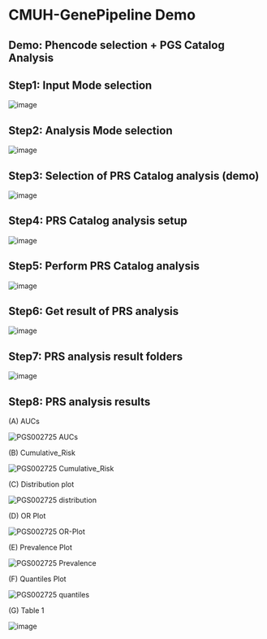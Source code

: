 # CMUH-GenePipeline Demo 

## Demo: Phencode selection + PGS Catalog Analysis

## Step1: Input Mode selection

![image](https://github.com/wangterry88/CMUH-GenePipeline/assets/49865575/0d54703e-8f39-4b32-9ceb-02ebbcbc9a7f)

## Step2: Analysis Mode selection

![image](https://github.com/wangterry88/CMUH-GenePipeline/assets/49865575/e27720d4-db0a-418d-ba55-e6998bf23186)

## Step3: Selection of PRS Catalog analysis (demo)

![image](https://github.com/wangterry88/CMUH-GenePipeline/assets/49865575/d02b82b6-92cd-4bf0-a713-70a2906d3418)

## Step4: PRS Catalog analysis setup

![image](https://github.com/wangterry88/CMUH-GenePipeline/assets/49865575/3d5a7281-2e0c-488c-9808-00078da68d33)

## Step5: Perform PRS Catalog analysis

![image](https://github.com/wangterry88/CMUH-GenePipeline/assets/49865575/363f256d-1819-4639-a120-3321e5f3e59e)

## Step6: Get result of PRS analysis

![image](https://github.com/wangterry88/CMUH-GenePipeline/assets/49865575/921f6002-f5d9-4914-906a-dc4c7f3a96bb)

## Step7: PRS analysis result folders

![image](https://github.com/wangterry88/CMUH-GenePipeline/assets/49865575/6788e4cd-a797-47cd-a40f-b9bf12b93b00)

## Step8: PRS analysis results

(A) AUCs

![PGS002725 AUCs](https://github.com/wangterry88/CMUH-GenePipeline/assets/49865575/861d108a-d065-40db-9d2c-6acea2b462bd)

(B) Cumulative_Risk

![PGS002725 Cumulative_Risk](https://github.com/wangterry88/CMUH-GenePipeline/assets/49865575/928ca9ef-0edd-434d-8252-832748475fcb)

(C) Distribution plot

![PGS002725 distribution](https://github.com/wangterry88/CMUH-GenePipeline/assets/49865575/bfe8c097-46fa-4df1-8194-affec5b1fb53)

(D) OR Plot

![PGS002725 OR-Plot](https://github.com/wangterry88/CMUH-GenePipeline/assets/49865575/f38f4439-89d1-46b1-a262-fa3fe007bf59)

(E) Prevalence Plot

![PGS002725 Prevalence](https://github.com/wangterry88/CMUH-GenePipeline/assets/49865575/b53e4458-97f7-4cb9-bb0c-2693f092eee9)

(F) Quantiles Plot

![PGS002725 quantiles](https://github.com/wangterry88/CMUH-GenePipeline/assets/49865575/9be4b59e-d352-4c8e-aac5-2a51e7af15c0)

(G) Table 1

![image](https://github.com/wangterry88/CMUH-GenePipeline/assets/49865575/54ca2c13-3cc9-460e-883b-2f0e43167700)

